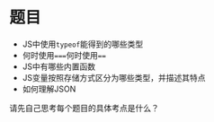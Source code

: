 # 题目

- JS中使用`typeof`能得到的哪些类型
- 何时使用`===`何时使用`==`
- JS中有哪些内置函数
- JS变量按照存储方式区分为哪些类型，并描述其特点
- 如何理解JSON

请先自己思考每个题目的具体考点是什么？
